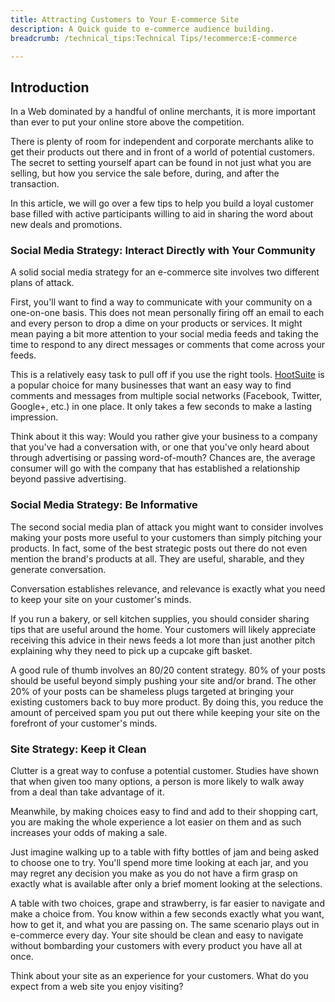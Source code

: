 ```yaml
---
title: Attracting Customers to Your E-commerce Site
description: A Quick guide to e-commerce audience building.
breadcrumb: /technical_tips:Technical Tips/!ecommerce:E-commerce

---
```


Introduction
-----
In a Web dominated by a handful of online merchants, it is more important than ever to put your online store above the competition.

There is plenty of room for independent and corporate merchants alike to get their products out there and in front of a world of potential customers. The secret to setting yourself apart can be found in not just what you are selling, but how you service the sale before, during, and after the transaction.

In this article, we will go over a few tips to help you build a loyal customer base filled with active participants willing to aid in sharing the word about new deals and promotions.

### Social Media Strategy: Interact Directly with Your Community
A solid social media strategy for an e-commerce site involves two different plans of attack.

First, you'll want to find a way to communicate with your community on a one-on-one basis. This does not mean personally firing off an email to each and every person to drop a dime on your products or services. It might mean paying a bit more attention to your social media feeds and taking the time to respond to any direct messages or comments that come across your feeds.

This is a relatively easy task to pull off if you use the right tools. [HootSuite][hootsuite] is a popular choice for many businesses that want an easy way to find comments and messages from multiple social networks (Facebook, Twitter, Google+, etc.) in one place. It only takes a few seconds to make a lasting impression.

Think about it this way: Would you rather give your business to a company that you've had a conversation with, or one that you've only heard about through advertising or passing word-of-mouth? Chances are, the average consumer will go with the company that has established a relationship beyond passive advertising.

### Social Media Strategy: Be Informative
The second social media plan of attack you might want to consider involves making your posts more useful to your customers than simply pitching your products. In fact, some of the best strategic posts out there do not even mention the brand's products at all. They are useful, sharable, and they generate conversation.

Conversation establishes relevance, and relevance is exactly what you need to keep your site on your customer's minds.

If you run a bakery, or sell kitchen supplies, you should consider sharing tips that are useful around the home. Your customers will likely appreciate receiving this advice in their news feeds a lot more than just another pitch explaining why they need to pick up a cupcake gift basket.

A good rule of thumb involves an 80/20 content strategy. 80% of your posts should be useful beyond simply pushing your site and/or brand. The other 20% of your posts can be shameless plugs targeted at bringing your existing customers back to buy more product. By doing this, you reduce the amount of perceived spam you put out there while keeping your site on the forefront of your customer's minds.

### Site Strategy: Keep it Clean
Clutter is a great way to confuse a potential customer. Studies have shown that when given too many options, a person is more likely to walk away from a deal than take advantage of it. 

Meanwhile, by making choices easy to find and add to their shopping cart, you are making the whole experience a lot easier on them and as such increases your odds of making a sale.

Just imagine walking up to a table with fifty bottles of jam and being asked to choose one to try. You'll spend more time looking at each jar, and you may regret any decision you make as you do not have a firm grasp on exactly what is available after only a brief moment looking at the selections.

A table with two choices, grape and strawberry, is far easier to navigate and make a choice from. You know within a few seconds exactly what you want, how to get it, and what you are passing on. The same scenario plays out in e-commerce every day. Your site should be clean and easy to navigate without bombarding your customers with every product you have all at once.

Think about your site as an experience for your customers. What do you expect from a web site you enjoy visiting? 

[hootsuite]: http://hootsuite.com